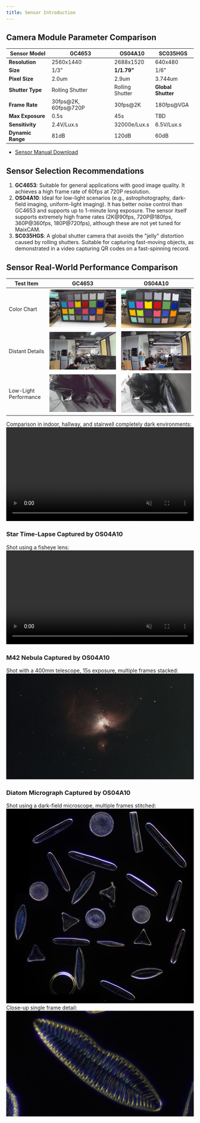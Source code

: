 ```yaml
---
title: Sensor Introduction
---
```


## Camera Module Parameter Comparison

| **Sensor Model** | GC4653            | OS04A10           | SC035HGS         |
|------------------|-------------------|-------------------|------------------|
| **Resolution**    | 2560x1440         | 2688x1520         | 640x480          |
| **Size**          | 1/3"              | **1/1.79"**       | 1/6"             |
| **Pixel Size**    | 2.0um             | 2.9um             | 3.744um          |
| **Shutter Type**  | Rolling Shutter   | Rolling Shutter   | **Global Shutter** |
| **Frame Rate**    | 30fps@2K, 60fps@720P | 30fps@2K      | 180fps@VGA       |
| **Max Exposure**  | 0.5s              | 45s               | TBD              |
| **Sensitivity**   | 2.4V/Lux.s        | 32000e/Lux.s      | 6.5V/Lux.s       |
| **Dynamic Range** | 81dB              | 120dB             | 60dB             |

* [Sensor Manual Download](https://dl.sipeed.com/shareURL/MaixCAM/Sensors)

## Sensor Selection Recommendations
1. **GC4653**: Suitable for general applications with good image quality. It achieves a high frame rate of 60fps at 720P resolution.
2. **OS04A10**: Ideal for low-light scenarios (e.g., astrophotography, dark-field imaging, uniform-light imaging). It has better noise control than GC4653 and supports up to 1-minute long exposure. The sensor itself supports extremely high frame rates (2K@90fps, 720P@180fps, 360P@360fps, 180P@720fps), although these are not yet tuned for MaixCAM.
3. **SC035HGS**: A global shutter camera that avoids the "jelly" distortion caused by rolling shutters. Suitable for capturing fast-moving objects, as demonstrated in a video capturing QR codes on a fast-spinning record.

## Sensor Real-World Performance Comparison
| Test Item       | GC4653                              | OS04A10                             |
|-----------------|------------------------------------|-------------------------------------|
| Color Chart     | ![gc4653_color](../../assets/maixcam/GC4653_color_1.jpg) | ![OS04A10_color](../../assets/maixcam/OS04A10_color_1.jpg) |
| Distant Details | ![gc4653_far](../../assets/maixcam/GC4653_far_1.jpg)   | ![OS04A10_far](../../assets/maixcam/OS04A10_far_1.jpg)   |
| Low-Light Performance | ![gc4653_dark](../../assets/maixcam/GC4653_dark_1.jpg) | ![OS04A10_dark](../../assets/maixcam/OS04A10_dark_1.jpg) |

Comparison in indoor, hallway, and stairwell completely dark environments:  
<video playsinline controls muted preload style="width:100%" src="../../assets/maixcam/comapre_gc4653_os04a10.mp4"></video>

### **Star Time-Lapse Captured by OS04A10**  
Shot using a fisheye lens:  
<video playsinline controls muted preload style="width:100%" src="../../assets/maixcam/os04a10_stars.mp4"></video>

### **M42 Nebula Captured by OS04A10**  
Shot with a 400mm telescope, 15s exposure, multiple frames stacked:  
![OS04A10_m42](../../assets/maixcam/os04a10_m42.jpg)

### **Diatom Micrograph Captured by OS04A10**  
Shot using a dark-field microscope, multiple frames stitched:  
![OS04A10_guizao](../../assets/maixcam/os04a10_guizao.jpg)  
Close-up single frame detail:  
![OS04A10_guizao1](../../assets/maixcam/os04a10_guizao1.jpg)
